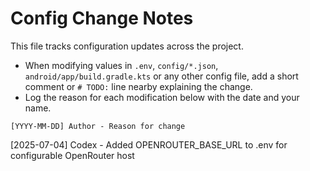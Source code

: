 # Config Change Notes

This file tracks configuration updates across the project.

- When modifying values in `.env`, `config/*.json`, `android/app/build.gradle.kts` or any other config file, add a short comment or `# TODO:` line nearby explaining the change.
- Log the reason for each modification below with the date and your name.

```
[YYYY-MM-DD] Author - Reason for change
```

[2025-07-04] Codex - Added OPENROUTER_BASE_URL to .env for configurable OpenRouter host


